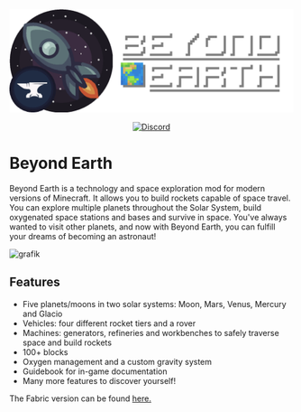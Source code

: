 ![graphic](src/main/resources/logo.png)

<a href="https://discord.gg/Xb2nPmN">
  <p align="center">
      <img src="https://img.shields.io/discord/698598471896268931?    color=blue&label=Discord&logo=discord&logoColor=ffffff&style=for-the-badge" alt="Discord" width="191"/> 
  </p>
</a>

# Beyond Earth
Beyond Earth is a technology and space exploration mod for modern versions of Minecraft. It allows you to build rockets capable of space travel. You can explore multiple planets throughout the Solar System, build oxygenated space stations and bases and survive in space. You've always wanted to visit other planets, and now with Beyond Earth, you can fulfill your dreams of becoming an astronaut!

![grafik](https://i.imgur.com/I0ziXY4.jpg)

## Features
- Five planets/moons in two solar systems: Moon, Mars, Venus, Mercury and Glacio
- Vehicles: four different rocket tiers and a rover
- Machines: generators, refineries and workbenches to safely traverse space and build rockets
- 100+ blocks
- Oxygen management and a custom gravity system
- Guidebook for in-game documentation
- Many more features to discover yourself!

The Fabric version can be found [here.](https://www.curseforge.com/minecraft/mc-mods/beyond-earth-fabric)
